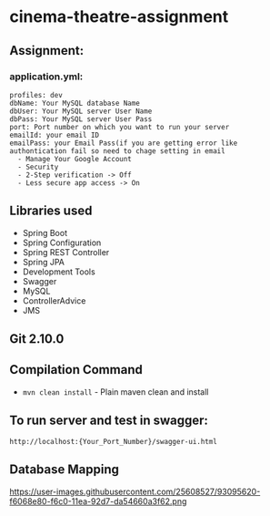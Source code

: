 # cinema-theatre-assignment

## Assignment:

### application.yml:
```
profiles: dev
dbName: Your MySQL database Name
dbUser: Your MySQL server User Name
dbPass: Your MySQL server User Pass
port: Port number on which you want to run your server
emailId: your email ID
emailPass: your Email Pass(if you are getting error like authontication fail so need to chage setting in email
  - Manage Your Google Account
  - Security
  - 2-Step verification -> Off
  - Less secure app access -> On
```

## Libraries used
- Spring Boot
- Spring Configuration
- Spring REST Controller
- Spring JPA
- Development Tools
- Swagger
- MySQL
- ControllerAdvice
- JMS

## Git 2.10.0

## Compilation Command
- `mvn clean install` - Plain maven clean and install

## To run server and test in swagger:
`http://localhost:{Your_Port_Number}/swagger-ui.html`

## Database Mapping
https://user-images.githubusercontent.com/25608527/93095620-f6068e80-f6c0-11ea-92d7-da54660a3f62.png
